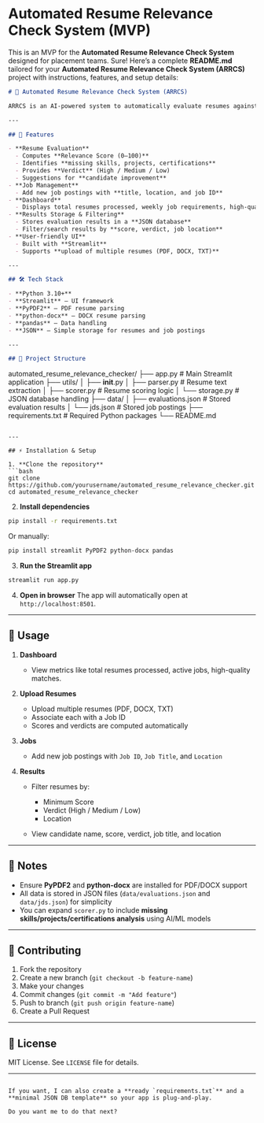 # Automated Resume Relevance Check System (MVP)

This is an MVP for the **Automated Resume Relevance Check System** designed for placement teams.
Sure! Here’s a complete **README.md** tailored for your **Automated Resume Relevance Check System (ARRCS)** project with instructions, features, and setup details:

```markdown
# 🧠 Automated Resume Relevance Check System (ARRCS)

ARRCS is an AI-powered system to automatically evaluate resumes against job postings. It provides a **Relevance Score**, missing skills/projects/certifications, and verdicts (High/Medium/Low suitability). The system also stores results in a database for easy search and filtering by placement teams.

---

## 🌟 Features

- **Resume Evaluation**
  - Computes **Relevance Score (0–100)**
  - Identifies **missing skills, projects, certifications**
  - Provides **Verdict** (High / Medium / Low)
  - Suggestions for **candidate improvement**
- **Job Management**
  - Add new job postings with **title, location, and job ID**
- **Dashboard**
  - Displays total resumes processed, weekly job requirements, high-quality matches, and average processing time
- **Results Storage & Filtering**
  - Stores evaluation results in a **JSON database**
  - Filter/search results by **score, verdict, job location**
- **User-friendly UI**
  - Built with **Streamlit**
  - Supports **upload of multiple resumes (PDF, DOCX, TXT)**

---

## 🛠️ Tech Stack

- **Python 3.10+**
- **Streamlit** – UI framework
- **PyPDF2** – PDF resume parsing
- **python-docx** – DOCX resume parsing
- **pandas** – Data handling
- **JSON** – Simple storage for resumes and job postings

---

## 📂 Project Structure

```

automated\_resume\_relevance\_checker/
├── app.py                  # Main Streamlit application
├── utils/
│   ├── **init**.py
│   ├── parser.py           # Resume text extraction
│   ├── scorer.py           # Resume scoring logic
│   └── storage.py          # JSON database handling
├── data/
│   ├── evaluations.json    # Stored evaluation results
│   └── jds.json            # Stored job postings
├── requirements.txt        # Required Python packages
└── README.md

````

---

## ⚡ Installation & Setup

1. **Clone the repository**
```bash
git clone https://github.com/yourusername/automated_resume_relevance_checker.git
cd automated_resume_relevance_checker
````

2. **Install dependencies**

```bash
pip install -r requirements.txt
```

Or manually:

```bash
pip install streamlit PyPDF2 python-docx pandas
```

3. **Run the Streamlit app**

```bash
streamlit run app.py
```

4. **Open in browser**
   The app will automatically open at `http://localhost:8501`.

---

## 📝 Usage

1. **Dashboard**

   * View metrics like total resumes processed, active jobs, high-quality matches.

2. **Upload Resumes**

   * Upload multiple resumes (PDF, DOCX, TXT)
   * Associate each with a Job ID
   * Scores and verdicts are computed automatically

3. **Jobs**

   * Add new job postings with `Job ID`, `Job Title`, and `Location`

4. **Results**

   * Filter resumes by:

     * Minimum Score
     * Verdict (High / Medium / Low)
     * Location
   * View candidate name, score, verdict, job title, and location

---

## 📌 Notes

* Ensure **PyPDF2** and **python-docx** are installed for PDF/DOCX support
* All data is stored in JSON files (`data/evaluations.json` and `data/jds.json`) for simplicity
* You can expand `scorer.py` to include **missing skills/projects/certifications analysis** using AI/ML models

---

## 🤝 Contributing

1. Fork the repository
2. Create a new branch (`git checkout -b feature-name`)
3. Make your changes
4. Commit changes (`git commit -m "Add feature"`)
5. Push to branch (`git push origin feature-name`)
6. Create a Pull Request

---

## 📄 License

MIT License. See `LICENSE` file for details.

---

```

If you want, I can also create a **ready `requirements.txt`** and a **minimal JSON DB template** so your app is plug-and-play.  

Do you want me to do that next?
```

